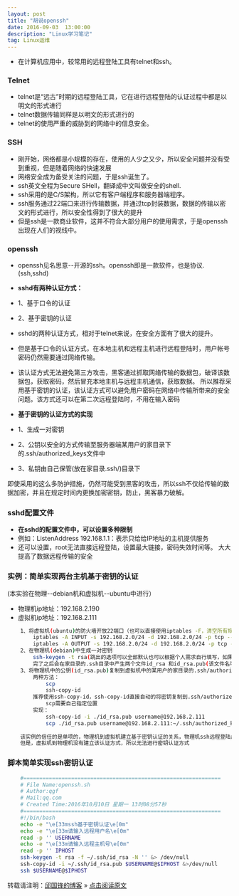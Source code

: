 ```yaml
---
layout: post
title: "胡说openssh"
date: 2016-09-03  13:00:00
description: "Linux学习笔记"
tag: Linux运维
---
```


* 在计算机应用中，较常用的远程登陆工具有telnet和ssh。
### Telnet
* telnet是“远古”时期的远程登陆工具，它在进行远程登陆的认证过程中都是以明文的形式进行
* telnet数据传输同样是以明文的形式进行的
* telnet的使用严重的威胁到的网络中的信息安全。
### SSH
* 刚开始，网络都是小规模的存在，使用的人少之又少，所以安全问题并没有受到重视，但是随着网络的快速发展
* 网络安全成为备受关注的问题，于是ssh诞生了。
* ssh英文全程为Secure SHell，翻译成中文叫做安全的shell.
* ssh采用的是C/S架构，所以它有客户端程序和服务器端程序。
* ssh服务通过22端口来进行传输数据，并通过tcp封装数据，数据的传输以密文的形式进行，所以安全性得到了很大的提升
* 但是ssh是一款商业软件，这并不符合大部分用户的使用需求，于是openssh出现在人们的视线中。
### openssh
* openssh见名思意--开源的ssh。openssh即是一款软件，也是协议.(ssh,sshd)
* **sshd有两种认证方式：**
* 1、基于口令的认证
* 2、基于密钥的认证

* sshd的两种认证方式，相对于telnet来说，在安全方面有了很大的提升。
* 但是基于口令的认证方式，在本地主机和远程主机进行远程登陆时，用户帐号密码仍然需要通过网络传输。
* 该认证方式无法避免第三方攻击，黑客通过抓取网络传输的数据包，破译该数据包，获取密码，然后冒充本地主机与远程主机通信，获取数据。
所以推荐采用基于密钥的认证，该认证方式可以避免用户密码在网络中传输所带来的安全问题。该方式还可以在第二次远程登陆时，不用在输入密码

* **基于密钥的认证方式的实现**
* 1、生成一对密钥
* 2、公钥以安全的方式传输至服务器端某用户的家目录下的.ssh/authorized_keys文件中
* 3、私钥由自己保管(放在家目录.ssh/)目录下

即使采用的这么多防护措施，仍然可能受到黑客的攻击，所以ssh不仅给传输的数据加密，并且在规定时间内更换加密密钥，防止，黑客暴力破解。
### sshd配置文件
* **在sshd的配置文件中，可以设置多种限制**
* 例如：ListenAddress 192.168.1.1：表示只给给IP地址的主机提供服务
* 还可以设置，root无法直接远程登陆，设置最大链接，密码失效时间等。
大大提高了数据远程传输的安全
### 实例：简单实现两台主机基于密钥的认证
(本实验在物理--debian机和虚拟机--ubuntu中进行）
* 物理机ip地址：192.168.2.190
* 虚拟机ip地址：192.168.2.111
```bash
	1、将虚拟机(ubuntu)的防火墙开放22端口（也可以直接使用iptables -F，清空所有规则，但是不建议这么做)
		iptables -A INPUT -s 192.168.2.0/24 -d 192.168.2.0/24 -p tcp --dport 22 -m state --state NEW,ESTABLISHED -j ACCEPT
		iptables -A OUTPUT -s 192.168.2.0/24 -d 192.168.2.0/24 -p tcp -sport 22 -m state --state ESTABLISHED -j ACCEPT
	2、在物理机(debian)中生成一对密钥
		ssh-keygen -t rsa(跳出的选项可以全部默认也可以根据个人需求自行填写，如果通过脚本生成密钥请man,查询选项）
		完了之后会在家目录的.ssh目录中产生两个文件id_rsa 和id_rsa.pub(该文件名可以自己命名，最好取名有意义） 
	3、将物理机中的公钥(id_rsa.pub)复制到虚拟机中的某用户的家目录的.ssh/authorized_keys文件中
		两种方法：
			scp
			ssh-copy-id 
		推荐使用ssh-copy-id，ssh-copy-id直接自动的将密钥复制到.ssh/authorized_keys文件中
			scp需要自己指定位置
		实现：	
			ssh-copy-id -i ./id_rsa.pub username@192.168.2.111
			scp ./id_rsa.pub username@192.168.2.111:~/.ssh/authorized_keys
	
	该实例的信任的是单项的，物理机到虚拟机建立基于密钥认证的关系，物理机ssh远程登陆虚拟机，二次登陆不需要密码
	但是，虚拟机到物理机没有建立该认证方式，所以无法进行密钥认证方式

```
### 脚本简单实现ssh密钥认证
```bash
	#==============================================================
	# File Name:openssh.sh
	# Author:qgf
	# Mail:qq.com
	# Created Time:2016年10月10日 星期一 13时08分57秒
	#==============================================================
	#!/bin/bash
	echo -e "\e[33mssh基于密钥认证\e[0m"
	echo -e "\e[33m请输入远程用户名\e[0m"
	read -p '' USERNAME
	echo -e "\e[33m请输入远程主机号\e[0m"
	read -p '' IPHOST
	ssh-keygen -t rsa -f ~/.ssh/id_rsa -N '' &> /dev/null
	ssh-copy-id -i ~/.ssh/id_rsa.pub $USERNAME@$IPHOST &>/dev/null
	ssh $USERNAME@$IPHOST

```
转载请注明：[邱国锋的博客](http://qiuguofeng.com) » [点击阅读原文](http://qiuguofeng.com/2016/09/rpm包管理/)
